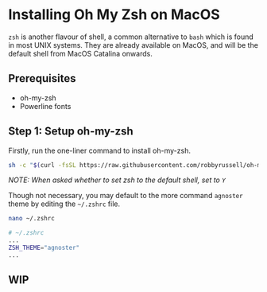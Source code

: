 # Installing Oh My Zsh on MacOS

`zsh` is another flavour of shell, a common alternative to `bash` which is found in most UNIX systems. They are already available on MacOS, and will be the default shell from MacOS Catalina onwards.

## Prerequisites

* oh-my-zsh
* Powerline fonts

## Step 1: Setup oh-my-zsh

Firstly, run the one-liner command to install oh-my-zsh.

```bash
sh -c "$(curl -fsSL https://raw.githubusercontent.com/robbyrussell/oh-my-zsh/master/tools/install.sh)"
```

_NOTE: When asked whether to set zsh to the default shell, set to `Y`_

Though not necessary, you may default to the more command `agnoster` theme by editing the `~/.zshrc` file.

```bash
nano ~/.zshrc
```

```bash
# ~/.zshrc
...
ZSH_THEME="agnoster"
...
```

## WIP

